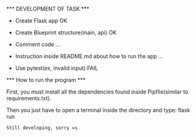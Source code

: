 *** DEVELOPMENT OF TASK ***


- Create Flask app
OK

- Create Blueprint structure(main, api)
OK

- Comment code
...

- Instruction inside README.md about how to run the app
...

- Use pytest(ex, invalid input)
FAIL


*** How to run the program ***


First, you must install all the dependencies found inside Pipfile(similar to requirements.txt).

Then you just have to open a terminal inside the directory and type:
    flask run

    Still developing, sorry =s